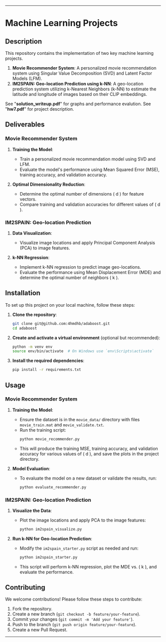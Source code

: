 
---

# Machine Learning Projects

## Description

This repository contains the implementation of two key machine learning projects.

1. **Movie Recommender System**: A personalized movie recommendation system using Singular Value Decomposition (SVD) and Latent Factor Models (LFM).
2. **IM2SPAIN: Geo-location Prediction using k-NN**: A geo-location prediction system utilizing k-Nearest Neighbors (k-NN) to estimate the latitude and longitude of images based on their CLIP embeddings.

See "**solution_writeup.pdf**" for graphs and performance evalution. See "**hw7.pdf**" for project description.

## Deliverables

### Movie Recommender System

1. **Training the Model**:
    - Train a personalized movie recommendation model using SVD and LFM.
    - Evaluate the model's performance using Mean Squared Error (MSE), training accuracy, and validation accuracy.

2. **Optimal Dimensionality Reduction**:
    - Determine the optimal number of dimensions \( d \) for feature vectors.
    - Compare training and validation accuracies for different values of \( d \).

### IM2SPAIN: Geo-location Prediction

1. **Data Visualization**:
    - Visualize image locations and apply Principal Component Analysis (PCA) to image features.

2. **k-NN Regression**:
    - Implement k-NN regression to predict image geo-locations.
    - Evaluate the performance using Mean Displacement Error (MDE) and determine the optimal number of neighbors \( k \).

## Installation

To set up this project on your local machine, follow these steps:

1. **Clone the repository**:
    ```bash
    git clone git@github.com:4hmdhb/adaboost.git
    cd adaboost
    ```

2. **Create and activate a virtual environment** (optional but recommended):
    ```bash
    python -m venv env
    source env/bin/activate  # On Windows use `env\Scripts\activate`
    ```

3. **Install the required dependencies**:
    ```bash
    pip install -r requirements.txt
    ```

## Usage

### Movie Recommender System

1. **Training the Model**:
    - Ensure the dataset is in the `movie_data/` directory with files `movie_train.mat` and `movie_validate.txt`.
    - Run the training script:
        ```bash
        python movie_recommender.py
        ```
    - This will produce the training MSE, training accuracy, and validation accuracy for various values of \( d \), and save the plots in the project directory.

2. **Model Evaluation**:
    - To evaluate the model on a new dataset or validate the results, run:
        ```bash
        python evaluate_recommender.py
        ```

### IM2SPAIN: Geo-location Prediction

1. **Visualize the Data**:
    - Plot the image locations and apply PCA to the image features:
        ```bash
        python im2spain_visualize.py
        ```

2. **Run k-NN for Geo-location Prediction**:
    - Modify the `im2spain_starter.py` script as needed and run:
        ```bash
        python im2spain_starter.py
        ```
    - This script will perform k-NN regression, plot the MDE vs. \( k \), and evaluate the performance.

## Contributing

We welcome contributions! Please follow these steps to contribute:

1. Fork the repository.
2. Create a new branch (`git checkout -b feature/your-feature`).
3. Commit your changes (`git commit -m 'Add your feature'`).
4. Push to the branch (`git push origin feature/your-feature`).
5. Create a new Pull Request.

---

